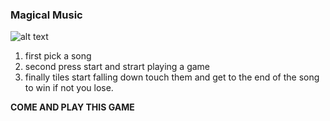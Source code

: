 ### Magical Music

![alt text](https://www.google.com/url?sa=i&url=https%3A%2F%2Fopenclipart.org%2Fdetail%2F257261%2Fvermilion-musical-notes-typography-no-background&psig=AOvVaw3JDDrzFWp7rMtEt-WsKnid&ust=1674321743418000&source=images&cd=vfe&ved=0CA8QjRxqFwoTCMidm9jU1vwCFQAAAAAdAAAAABAE)
1. first pick a song
2. second press start and strart playing a game
3. finally tiles start falling down touch them and get to the end of the song to win if not you lose.

**COME AND PLAY THIS GAME**

